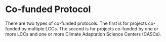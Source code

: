 # Co-funded Protocol

There are two types of co-funded protocols. The first is for projects co-funded by multiple LCCs. The second is for projects co-funded by one or more LCCs and one or more Climate Adaptation Science Centers \(CASCs\).

